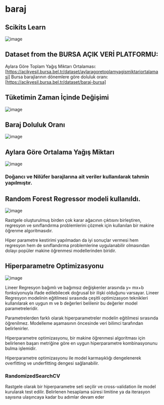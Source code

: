 # baraj
## Scikits Learn
![image](https://github.com/iremssezer/baraj/assets/74788732/62ff6f79-536d-4520-b926-99f5a3834bee)

## Dataset from the BURSA AÇIK VERİ PLATFORMU: 
Aylara Göre Toplam Yağış Miktarı Ortalaması: [https://acikyesil.bursa.bel.tr/dataset/aylaragoretoplamyagismiktariortalamasi]
Bursa barajlarının dönemlere göre doluluk oranı: [https://acikyesil.bursa.bel.tr/dataset/baraj-bursa]

## Tüketimin Zaman İçinde Değişimi

![image](https://github.com/iremssezer/baraj/assets/74788732/0dfa5c81-8b7d-4c50-a7ba-77b5ce5e480d)

## Baraj Doluluk Oranı

![image](https://github.com/iremssezer/baraj/assets/74788732/8084fba0-5d16-4cd3-b196-6ea746dd183f)

## Aylara Göre Ortalama Yağış Miktarı

![image](https://github.com/iremssezer/baraj/assets/74788732/a981485b-b6b1-4b8b-a1e1-bb2522d7e13c)


### Doğancı ve Nilüfer barajlarına ait veriler kullanılarak tahmin yapılmıştır.

## Random Forest Regressor modeli kullanıldı.

![image](https://github.com/iremssezer/baraj/assets/74788732/5ba20ac4-b83a-4f84-88e4-40e71ef02bc7)


Rastgele oluşturulmuş birden çok karar ağacının çıktısını birleştiren, regresyon ve sınıflandırma problemlerini çözmek için kullanılan bir makine öğrenme algoritmasıdır.

Hiper parametre kestirimi yapılmadan da iyi sonuçlar vermesi hem regresyon hem de sınıflandırma problemlerine uygulanabilir olmasından dolayı popüler makine öğrenmesi modellerinden biridir.

## Hiperparametre Optimizasyonu

![image](https://github.com/iremssezer/baraj/assets/74788732/eadb2591-78ed-488c-b393-f23f965829e7)

Lineer Regresyon bağımlı ve bağımsız değişkenler arasında y= mx+b fonksiyonuyla ifade edilebilecek doğrusal bir ilişki olduğunu varsayar. Lineer Regresyon modelinin eğitilmesi sırasında çeşitli optimizasyon teknikleri kullanılarak en uygun m ve b değerleri belilenir bu değerler model parametreleridir.

Parametrelerden farklı olarak hiperparametreler modelin eğitilmesi sırasında öğrenilmez. Modelleme aşamasının öncesinde veri bilimci tarafından belirlenirler.

Hiperparametre optimizasyonu, bir makine öğrenmesi algoritması için belirlenen başarı metriğine göre en uygun hiperparametre kombinasyonunu bulma işlemidir.

Hiperparametre optimizasyonu ile model karmaşıklığı dengelenerek overfitting ve underfitting dengesi sağlanabilir.

### RandomizedSearchCV

Rastgele olarak bir hiperparametre seti seçilir ve cross-validation ile model kurularak test edilir. Belirlenen hesaplama süresi limitine ya da iterasyon sayısına ulaşıncaya kadar bu adımlar devam eder


